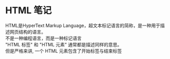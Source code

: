 # HTML 笔记

HTML是HyperText Markup Language，超文本标记语言的简称，是一种用于描述网页结构的语言。  
不是一种编程语言，而是一种标记语言  
"HTML 标签" 和 "HTML 元素" 通常都是描述同样的意思。  
但是严格来讲, 一个 HTML 元素包含了开始标签与结束标签  
